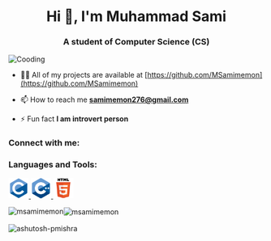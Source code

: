 <h1 align="center">Hi 👋, I'm Muhammad Sami</h1>
<h3 align="center">A student of Computer Science (CS)</h3>

<p align="left"> <img src="https://media4.giphy.com/media/v1.Y2lkPTc5MGI3NjExa3RpY2diaDY5emFwMHFsa2l4OGhoMjdkNXIxYzk0eHJmbDdjOTVuaCZlcD12MV9pbnRlcm5hbF9naWZfYnlfaWQmY3Q9Zw/qgQUggAC3Pfv687qPC/giphy.gif" alt="Cooding" /> </p>

- 👨‍💻 All of my projects are available at [https://github.com/MSamimemon](https://github.com/MSamimemon)

- 📫 How to reach me **samimemon276@gmail.com**

- ⚡ Fun fact **I am introvert person**

<h3 align="left">Connect with me:</h3>
<p align="left">
</p>

<h3 align="left">Languages and Tools:</h3>
<p align="left"> <a href="https://www.cprogramming.com/" target="_blank" rel="noreferrer"> <img src="https://raw.githubusercontent.com/devicons/devicon/master/icons/c/c-original.svg" alt="c" width="40" height="40"/> </a> <a href="https://www.w3schools.com/cpp/" target="_blank" rel="noreferrer"> <img src="https://raw.githubusercontent.com/devicons/devicon/master/icons/cplusplus/cplusplus-original.svg" alt="cplusplus" width="40" height="40"/> </a> <a href="https://www.w3.org/html/" target="_blank" rel="noreferrer"> <img src="https://raw.githubusercontent.com/devicons/devicon/master/icons/html5/html5-original-wordmark.svg" alt="html5" width="40" height="40"/> </a> </p>

<p><img align="left" src="https://github-readme-stats.vercel.app/api/top-langs?username=msamimemon&show_icons=true&locale=en&layout=compact" alt="msamimemon" /></p>
<p><img align="center" src="https://github-readme-streak-stats.herokuapp.com/?user=msamimemon&" alt="msamimemon" /></p>

<p><img align="center" src="https://github-readme-streak-stats.herokuapp.com/?user=ashutosh-pmishra&" alt="ashutosh-pmishra" /></p>

